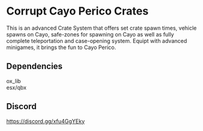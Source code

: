 # Corrupt Cayo Perico Crates
This is an advanced Crate System that offers set crate spawn times, vehicle spawns on Cayo, safe-zones for spawning on Cayo as well as fully complete teleportation and case-opening system. Equipt with advanced minigames, it brings the fun to Cayo Perico.

## Dependencies
ox_lib<br>
esx/qbx

## Discord
https://discord.gg/xfu4GgYEky
